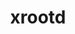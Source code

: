 ---
title: "xrootd"
layout: cache
categories: [package, develop-2025-04-13]
meta: {"compilers": ["gcc@11.4.0"], "num_specs": 2, "num_specs_by_stack": {"hep": 2, "root": 2}, "oss": ["ubuntu22.04"], "platforms": ["linux"], "stacks": ["hep", "root"], "targets": ["x86_64_v3"], "versions": ["5.6.9", "5.7.1"]}
spec_details: [{"compiler": "gcc@11.4.0", "hash": "oau26w3twnrmmly6fic4xbucjepkbplj", "os": "ubuntu22.04", "platform": "linux", "size": "-", "stacks": ["hep", "root"], "target": "x86_64_v3", "variants": ["build_system=cmake", "build_type=Release", "~client_only", "cxxstd=14", "+davix", "generator=make", "+http", "~ipo", "~krb5", "patches:=0d03eed", "~python", "+readline", "~scitokens-cpp"], "versions": ["5.6.9"]}, {"compiler": "gcc@11.4.0", "hash": "qwvzlvoo5kshpcnspy5264qyd2dyavvr", "os": "ubuntu22.04", "platform": "linux", "size": "-", "stacks": ["hep", "root"], "target": "x86_64_v3", "variants": ["build_system=cmake", "build_type=Release", "+client_only", "cxxstd=17", "+davix", "+ec", "generator=make", "+http", "~ipo", "+krb5", "patches:=0d03eed", "+python", "+readline", "+scitokens-cpp"], "versions": ["5.7.1"]}]
---
